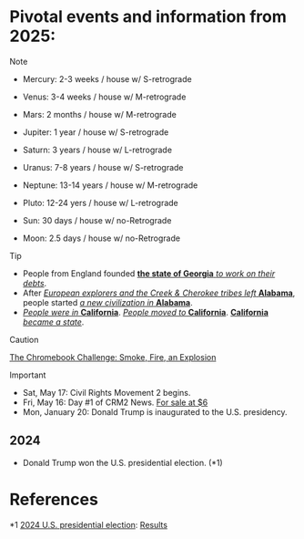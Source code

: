 # Pivotal events and information from 2025:
> [!NOTE]
> - Mercury: 2-3 weeks / house w/ S-retrograde
> - Venus: 3-4 weeks / house w/ M-retrograde
> - Mars: 2 months / house w/ M-retrograde
> 
> - Jupiter: 1 year / house w/ S-retrograde
> - Saturn: 3 years / house w/ L-retrograde
> - Uranus: 7-8 years / house w/ S-retrograde
> - Neptune: 13-14 years / house w/ M-retrograde
> - Pluto: 12-24 yers / house w/ L-retrograde
> 
> - Sun: 30 days / house w/ no-Retrograde
> - Moon: 2.5 days / house w/ no-Retrograde

> [!TIP]
> - People from England founded <ins>**the state of Georgia** _to work on their debts_</ins>.
> - After <ins>_European explorers and the Creek & Cherokee tribes left_ **Alabama**</ins>, people started <ins>_a new civilization in_ **Alabama**</ins>. <ins>
> - <ins>_People were in_ **California**</ins>. <ins>_People moved to_ **California**</ins>. <ins>**California** _became a state_</ins>.

> [!CAUTION]
> [The Chromebook Challenge: Smoke, Fire, an Explosion](https://news.yahoo.com/chromebook-challenge-trend-students-destroying-180608970.html)

> [!IMPORTANT]
> - Sat, May 17: Civil Rights Movement 2 begins.
> - Fri, May 16: Day #1 of CRM2 News. [For sale at $6](https://www.etsy.com/listing/4306621595/writing-002)
> - Mon, January 20: Donald Trump is inaugurated to the U.S. presidency. 

## 2024
- Donald Trump won the U.S. presidential election. (*1)

# References
*1 [2024 U.S. presidential election](https://en.wikipedia.org/wiki/2024_United_States_presidential_election): [Results](https://raw.githubusercontent.com/djkumislime/djkumislime/refs/heads/main/Screenshot%202025-05-21%20081953.png)
